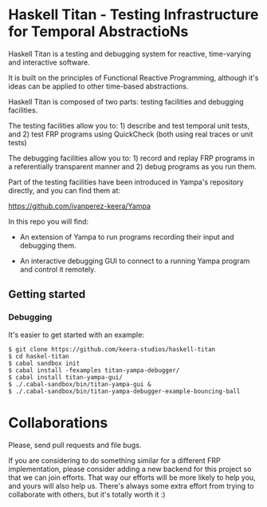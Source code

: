# Haskell Titan - Testing Infrastructure for Temporal AbstractioNs

Haskell Titan is a testing and debugging system for reactive, time-varying and
interactive software.

It is built on the principles of Functional Reactive Programming, although it's
ideas can be applied to other time-based abstractions.

Haskell Titan is composed of two parts: testing facilities and debugging
facilities.

The testing facilities allow you to: 1) describe and test temporal unit
tests, and 2) test FRP programs using QuickCheck (both using real traces or
unit tests)

The debugging facilities allow you to: 1) record and replay FRP programs in a
referentially transparent manner and 2) debug programs as you run them.

Part of the testing facilities have been introduced in Yampa's repository
directly, and you can find them at:

https://github.com/ivanperez-keera/Yampa

In this repo you will find:

- An extension of Yampa to run programs recording their input and debugging
  them.

- An interactive debugging GUI to connect to a running Yampa program and
  control it remotely.

## Getting started

### Debugging

It's easier to get started with an example:

```
$ git clone https://github.com/keera-studios/haskell-titan
$ cd haskel-titan
$ cabal sandbox init
$ cabal install -fexamples titan-yampa-debugger/
$ cabal install titan-yampa-gui/
$ ./.cabal-sandbox/bin/titan-yampa-gui &
$ ./.cabal-sandbox/bin/titan-yampa-debugger-example-bouncing-ball
```

# Collaborations

Please, send pull requests and file bugs.

If you are considering to do something similar for a different FRP
implementation, please consider adding a new backend for this project so that
we can join efforts. That way our efforts will be more likely to help you, and
yours will also help us. There's always some extra effort from trying to
collaborate with others, but it's totally worth it :)
